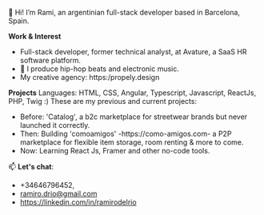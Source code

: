 👋 Hi! I’m Rami, an argentinian full-stack developer based in Barcelona, Spain.

**Work & Interest**
- Full-stack developer, former technical analyst, at Avature, a SaaS HR software platform.
- 👀 I produce hip-hop beats and electronic music.
- My creative agency: https:/propely.design

**Projects**
Languages: HTML, CSS, Angular, Typescript, Javascript, ReactJs, PHP, Twig :) 
These are my previous and current projects:
- Before: 'Catalog', a b2c marketplace for streetwear brands but never launched it correctly.
- Then: Building 'comoamigos' -https://como-amigos.com- a P2P marketplace for flexible item storage, room renting & more to come.
- Now: Learning React Js, Framer and other no-code tools.

📫 **Let's chat**:
- +34646796452,
- ramiro.drio@gmail.com
- https://linkedin.com/in/ramirodelrio
